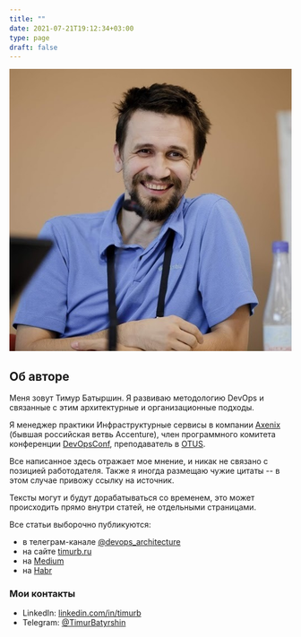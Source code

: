```yaml
---
title: ""
date: 2021-07-21T19:12:34+03:00
type: page
draft: false
---
```


![Timur Batyrshin](/images/photo.jpg#photofloatright)

## Об авторе

Меня зовут Тимур Батыршин.
Я развиваю методологию DevOps и связанные с этим архитектурные и организационные подходы.

Я менеджер практики Инфраструктурные сервисы в компании [Axenix](https://axenix.pro/) (бывшая российская ветвь Accenture),
член программного комитета конференции [DevOpsConf](https://devopsconf.io/),
преподаватель в [OTUS](https://otus.ru).

Все написанное здесь отражает мое мнение, и никак не связано с позицией работодателя.
Также я иногда размещаю чужие цитаты -- в этом случае привожу ссылку на источник.

Тексты могут и будут дорабатываться со временем, это может происходить прямо внутри статей, не отдельными страницами.

Все статьи выборочно публикуются:
- в телеграм-канале [@devops_architecture](https://t.me/devops_architecture)
- на сайте [timurb.ru](https://timurb.ru/)
- на [Medium](https://timurbatyrshin.medium.com/)
- на [Habr](https://habr.com/ru/users/erthad/posts/)

### Мои контакты

* LinkedIn: [linkedin.com/in/timurb](https://linkedin.com/in/timurb)
* Telegram: [@TimurBatyrshin](https://t.me/TimurBatyrshin)
